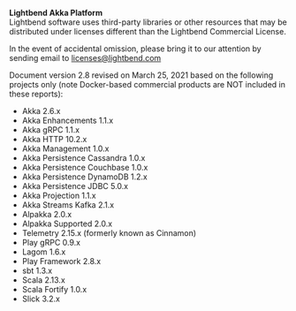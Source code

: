 **Lightbend Akka Platform**			
Lightbend software uses third-party libraries or other resources that may be distributed under licenses different than the Lightbend Commercial License.

In the event of accidental omission, please bring it to our attention by sending email to licenses@lightbend.com

Document version 2.8 revised on March 25, 2021 based on the following projects only (note Docker-based commercial products are NOT included in these reports):

									
* Akka 2.6.x  
* Akka Enhancements 1.1.x  
* Akka gRPC 1.1.x  
* Akka HTTP 10.2.x  
* Akka Management 1.0.x  
* Akka Persistence Cassandra 1.0.x  
* Akka Persistence Couchbase 1.0.x  
* Akka Persistence DynamoDB 1.2.x  
* Akka Persistence JDBC 5.0.x  
* Akka Projection 1.1.x  
* Akka Streams Kafka 2.1.x  
* Alpakka 2.0.x  
* Alpakka Supported 2.0.x  
* Telemetry 2.15.x (formerly known as Cinnamon)  
* Play gRPC 0.9.x  
* Lagom 1.6.x  
* Play Framework 2.8.x  
* sbt 1.3.x  
* Scala 2.13.x  
* Scala Fortify 1.0.x  
* Slick 3.2.x  

